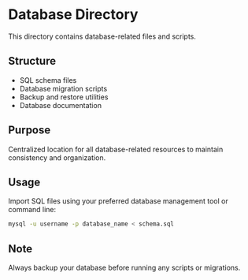 # Database Directory

This directory contains database-related files and scripts.

## Structure

- SQL schema files
- Database migration scripts
- Backup and restore utilities
- Database documentation

## Purpose

Centralized location for all database-related resources to maintain consistency and organization.

## Usage

Import SQL files using your preferred database management tool or command line:

```bash
mysql -u username -p database_name < schema.sql
```

## Note

Always backup your database before running any scripts or migrations.
